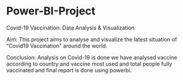 # Power-BI-Project
Covid-19 Vaccination: Data Analysis & Visualization

Aim:
 This project aims to analyse and visualize the latest situation of “Covid19 Vaccination" around the world.
 
Conclusion:
Analysis on Covid-19 is done we have analysed vaccine according to country and vaccine most used and total people fully vaccinated and final report is done using powerbi.
